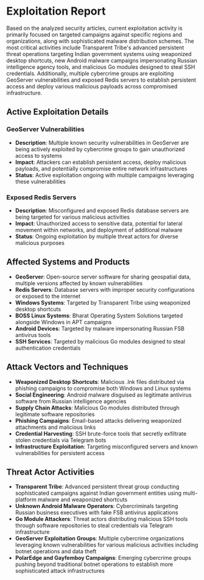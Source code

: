 # Exploitation Report

Based on the analyzed security articles, current exploitation activity is primarily focused on targeted campaigns against specific regions and organizations, along with sophisticated malware distribution schemes. The most critical activities include Transparent Tribe's advanced persistent threat operations targeting Indian government systems using weaponized desktop shortcuts, new Android malware campaigns impersonating Russian intelligence agency tools, and malicious Go modules designed to steal SSH credentials. Additionally, multiple cybercrime groups are exploiting GeoServer vulnerabilities and exposed Redis servers to establish persistent access and deploy various malicious payloads across compromised infrastructure.

## Active Exploitation Details

### GeoServer Vulnerabilities
- **Description**: Multiple known security vulnerabilities in GeoServer are being actively exploited by cybercrime groups to gain unauthorized access to systems
- **Impact**: Attackers can establish persistent access, deploy malicious payloads, and potentially compromise entire network infrastructures
- **Status**: Active exploitation ongoing with multiple campaigns leveraging these vulnerabilities

### Exposed Redis Servers
- **Description**: Misconfigured and exposed Redis database servers are being targeted for various malicious activities
- **Impact**: Unauthorized access to sensitive data, potential for lateral movement within networks, and deployment of additional malware
- **Status**: Ongoing exploitation by multiple threat actors for diverse malicious purposes

## Affected Systems and Products

- **GeoServer**: Open-source server software for sharing geospatial data, multiple versions affected by known vulnerabilities
- **Redis Servers**: Database servers with improper security configurations or exposed to the internet
- **Windows Systems**: Targeted by Transparent Tribe using weaponized desktop shortcuts
- **BOSS Linux Systems**: Bharat Operating System Solutions targeted alongside Windows in APT campaigns
- **Android Devices**: Targeted by malware impersonating Russian FSB antivirus tools
- **SSH Services**: Targeted by malicious Go modules designed to steal authentication credentials

## Attack Vectors and Techniques

- **Weaponized Desktop Shortcuts**: Malicious .lnk files distributed via phishing campaigns to compromise both Windows and Linux systems
- **Social Engineering**: Android malware disguised as legitimate antivirus software from Russian intelligence agencies
- **Supply Chain Attacks**: Malicious Go modules distributed through legitimate software repositories
- **Phishing Campaigns**: Email-based attacks delivering weaponized attachments and malicious links
- **Credential Harvesting**: SSH brute-force tools that secretly exfiltrate stolen credentials via Telegram bots
- **Infrastructure Exploitation**: Targeting misconfigured servers and known vulnerabilities for persistent access

## Threat Actor Activities

- **Transparent Tribe**: Advanced persistent threat group conducting sophisticated campaigns against Indian government entities using multi-platform malware and weaponized shortcuts
- **Unknown Android Malware Operators**: Cybercriminals targeting Russian business executives with fake FSB antivirus applications
- **Go Module Attackers**: Threat actors distributing malicious SSH tools through software repositories to steal credentials via Telegram infrastructure
- **GeoServer Exploitation Groups**: Multiple cybercrime organizations leveraging known vulnerabilities for various malicious activities including botnet operations and data theft
- **PolarEdge and Gayfemboy Campaigns**: Emerging cybercrime groups pushing beyond traditional botnet operations to establish more sophisticated attack infrastructures